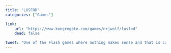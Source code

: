 ```yaml
---
title: "LUSFOD"
categories: ["Games"]

link:
    url: "https://www.kongregate.com/games/nrjwolf/lusfod"
    dead: false

tweet: "One of the Flash games where nothing makes sense and that is cool!"
---
```

